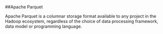 ##Apache Parquet

Apache Parquet is a columnar storage format available to any project in the Hadoop ecosystem, regardless of the choice of data processing framework, data model or programming language.
